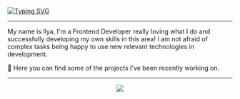 [![Typing SVG](https://readme-typing-svg.herokuapp.com?font=Gotham+Pro&size=25&duration=4000&pause=1000&color=580BE4&width=435&lines=Welcome+to+korolevevev's+code+world)](https://git.io/typing-svg)

<hr>

My name is Ilya, I'm a Frontend Developer really loving what I do and successfully developing my own skills in this area! 
I am not afraid of complex tasks being happy to use new relevant technologies in development. 

🚀 Here you can find some of the projects I've been recently working on.

<hr>

<p align="center">
  <a href="https://skillicons.dev">
    <img src="https://skillicons.dev/icons?i=react,js,ts,redux,html,css,git,jquery,bootstrap,figma,webpack,jest" />
  </a>
</p>
